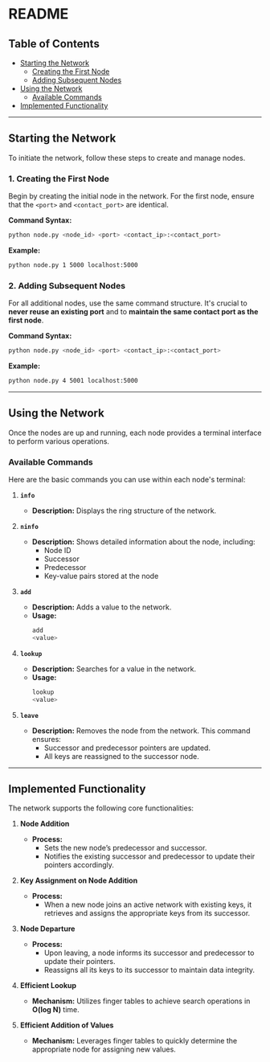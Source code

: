 # README

## Table of Contents

- [Starting the Network](#starting-the-network)
  - [Creating the First Node](#creating-the-first-node)
  - [Adding Subsequent Nodes](#adding-subsequent-nodes)
- [Using the Network](#using-the-network)
  - [Available Commands](#available-commands)
- [Implemented Functionality](#implemented-functionality)

---

## Starting the Network

To initiate the network, follow these steps to create and manage nodes.

### 1. Creating the First Node

Begin by creating the initial node in the network. For the first node, ensure that the `<port>` and `<contact_port>` are identical.

**Command Syntax:**
```bash
python node.py <node_id> <port> <contact_ip>:<contact_port>
```

**Example:**
```bash
python node.py 1 5000 localhost:5000
```

### 2. Adding Subsequent Nodes

For all additional nodes, use the same command structure. It's crucial to **never reuse an existing port** and to **maintain the same contact port as the first node**.

**Command Syntax:**
```bash
python node.py <node_id> <port> <contact_ip>:<contact_port>
```

**Example:**
```bash
python node.py 4 5001 localhost:5000
```

---

## Using the Network

Once the nodes are up and running, each node provides a terminal interface to perform various operations.

### Available Commands

Here are the basic commands you can use within each node's terminal:

1. **`info`**
   - **Description:** Displays the ring structure of the network.

2. **`ninfo`**
   - **Description:** Shows detailed information about the node, including:
     - Node ID
     - Successor
     - Predecessor
     - Key-value pairs stored at the node

3. **`add`**
   - **Description:** Adds a value to the network.
   - **Usage:**
     ```bash
     add
     <value>
     ```

4. **`lookup`**
   - **Description:** Searches for a value in the network.
   - **Usage:**
     ```bash
     lookup
     <value>
     ```

5. **`leave`**
   - **Description:** Removes the node from the network. This command ensures:
     - Successor and predecessor pointers are updated.
     - All keys are reassigned to the successor node.

---

## Implemented Functionality

The network supports the following core functionalities:

1. **Node Addition**
   - **Process:**
     - Sets the new node’s predecessor and successor.
     - Notifies the existing successor and predecessor to update their pointers accordingly.

2. **Key Assignment on Node Addition**
   - **Process:**
     - When a new node joins an active network with existing keys, it retrieves and assigns the appropriate keys from its successor.

3. **Node Departure**
   - **Process:**
     - Upon leaving, a node informs its successor and predecessor to update their pointers.
     - Reassigns all its keys to its successor to maintain data integrity.

4. **Efficient Lookup**
   - **Mechanism:** Utilizes finger tables to achieve search operations in **O(log N)** time.

5. **Efficient Addition of Values**
   - **Mechanism:** Leverages finger tables to quickly determine the appropriate node for assigning new values.